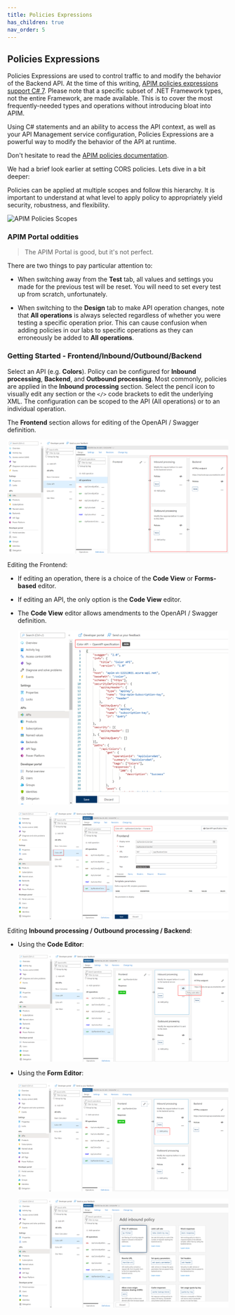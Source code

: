 ```yaml
---
title: Policies Expressions
has_children: true
nav_order: 5
---
```



## Policies Expressions

Policies Expressions are used to control traffic to and modify the behavior of the Backend API. At the time of this writing, [APIM policies expressions support C# 7](https://docs.microsoft.com/en-us/azure/api-management/api-management-policy-expressions). Please note that a specific subset of .NET Framework types, not the entire Framework, are made available. This is to cover the most frequently-needed types and operations without introducing bloat into APIM.  

Using C# statements and an ability to access the API context, as well as your API Management service configuration, Policies Expressions are a powerful way to modify the behavior of the API at runtime.

Don't hesitate to read the [APIM policies documentation](https://docs.microsoft.com/en-us/azure/api-management/api-management-policies).

We had a brief look earlier at setting CORS policies. Lets dive in a bit deeper:

Policies can be applied at multiple scopes and follow this hierarchy. It is important to understand at what level to apply policy to appropriately yield security, robustness, and flexibility.

![APIM Policies Scopes](../../assets/images/apim-policy-scopes.png)

### APIM Portal oddities

> The APIM Portal is good, but it's not perfect.  

There are two things to pay particular attention to:

- When switching away from the **Test** tab, all values and settings you made for the previous test will be reset. You will need to set every test up from scratch, unfortunately.

- When switching to the **Design** tab to make API operation changes, note that **All operations** is always selected regardless of whether you were testing a specific operation prior. This can cause confusion when adding policies in our labs to specific operations as they can erroneously be added to **All operations**.

### Getting Started - Frontend/Inbound/Outbound/Backend

Select an API (e.g. **Colors**). Policy can be configured for **Inbound processing**, **Backend**, and **Outbound processing**. Most commonly, policies are applied in the **Inbound processing** section. Select the pencil icon to visually edit any section or the `</>` code brackets to edit the underlying XML. The configuration can be scoped to the API (All operations) or to an individual operation.

The **Frontend** section allows for editing of the OpenAPI / Swagger definition.

![APIM Policy Editor](../../assets/images/apim-policy-editor.png)

Editing the Frontend:
  - If editing an operation, there is a choice of the **Code View** or **Forms-based** editor.
  - If editing an API, the only option is the **Code View** editor.
  - The **Code View** editor allows amendments to the OpenAPI / Swagger definition.

    ![APIM Frontend Code Editor](../../assets/images/apim-frontend-code-editor.png)

    ![APIM Frontend Form Editor](../../assets/images/apim-frontend-form-editor.png)

Editing **Inbound processing / Outbound processing / Backend**:

- Using the **Code Editor**:

  ![APIM Inbound Code Editor](../../assets/images/apim-inbound-code-editor.png)

- Using the **Form Editor**:

  ![APIM Inbound Processing](../../assets/images/apim-inbound-processing.png)

  ![APIM Inbound Form Editor](../../assets/images/apim-inbound-form-editor.png)